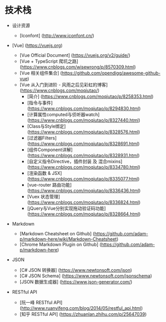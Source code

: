 # 技术栈
- 设计资源
	- [Iconfont] (http://www.iconfont.cn/)

- [Vue] (https://vuejs.org)
	- [Vue Official Document] (https://vuejs.org/v2/guide/)
	- [Vue + TypeScript 爬坑之路] (https://www.cnblogs.com/wisewrong/p/8570309.html)
	- [Vue 相关组件集合] (https://github.com/opendigg/awesome-github-vue)
	- [Vue 从入门到进阶 - 风雨之后见彩虹的博客] (https://www.cnblogs.com/moqiutao/)
		- [简介] (https://www.cnblogs.com/moqiutao/p/8258353.html)
		- [指令与事件] (https://www.cnblogs.com/moqiutao/p/8294830.html)
		- [计算属性computed与侦听器watch] (https://www.cnblogs.com/moqiutao/p/8327440.html)
		- [Class与Style绑定] (https://www.cnblogs.com/moqiutao/p/8328576.html)
		- [过滤器Filters] (https://www.cnblogs.com/moqiutao/p/8328691.html)
		- [组件Component详解] (https://www.cnblogs.com/moqiutao/p/8328931.html)
		- [自定义指令Directive，插件封装 及 混合mixins] (https://www.cnblogs.com/moqiutao/p/8334780.html)
		- [渲染函数 & JSX] (https://www.cnblogs.com/moqiutao/p/8335077.html)
		- [vue-router 路由功能] (https://www.cnblogs.com/moqiutao/p/8336436.html)
		- [Vuex 状态管理] (https://www.cnblogs.com/moqiutao/p/8336824.html)
		- [jQuery与Vue分别实现拖动验证码功能] (https://www.cnblogs.com/moqiutao/p/8328664.html)

- Markdown
	- [Markdown Cheatsheet on Github] (https://github.com/adam-p/markdown-here/wiki/Markdown-Cheatsheet)
	- [Chrome Markdown Plugin on Github] (https://github.com/adam-p/markdown-here)

- JSON
	- [C# JSON 转换器] (https://www.newtonsoft.com/json)
	- [C# JSON Schema] (https://www.newtonsoft.com/jsonschema)
	- [JSON 数据生成器] (https://www.json-generator.com/)

- RESTful API
	- [阮一峰 RESTful API] (http://www.ruanyifeng.com/blog/2014/05/restful_api.html)
	- [知乎 RESTful API] (https://zhuanlan.zhihu.com/p/25647039)
